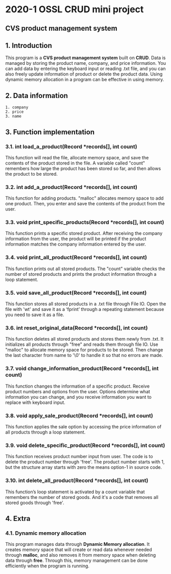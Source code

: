 2020-1 OSSL CRUD mini project
==============================
CVS product management system
------------------------------
## 1. Introduction
This program is a **CVS product management system** built on **CRUD**.
Data is managed by storing the product name, company, and price information.
You can add data by entering the keyboard input or reading .txt file, and you can also freely update information of product or delete the product data.
Using dynamic memory allocation in a program can be effective in using memory.

## 2. Data information
	1. company
	2. price 
	3. name
  
## 3. Function implementation
### 3.1. int load_a_product(Record *records[], int count)
This function will read the file, allocate memory space, and save the contents of the product stored in the file.
A variable called "count" remembers how large the product has been stored so far, and then allows the product to be stored.

### 3.2. int add_a_product(Record *records[], int count)
This function for adding products. "malloc" allocates memory space to add one product.
Then, you enter and save the contents of the product from the user.

### 3.3. void print_specific_products(Record *records[], int count)
This function prints a specific stored product.
After receiving the company information from the user, the product will be printed if the product information matches the company information entered by the user. 

### 3.4. void print_all_product(Record *records[], int count)
This function prints out all stored products.
The "count" variable checks the number of stored products and prints the product information through a loop statement.

### 3.5. void save_all_product(Record *records[], int count)
This function stores all stored products in a .txt file through File IO.
Open the file with 'wt' and save it as a ‘fprint’ through a repeating statement because you need to save it as a file.

### 3.6. int reset_original_data(Record *records[], int count)
This function deletes all stored products and stores them newly from .txt.
It initializes all products through "free" and reads them through file IO.
Use "malloc" to allocate memory space for products to be stored.
Then change the last character from name to '\0' to handle it so that no errors are made.

### 3.7. void change_information_product(Record *records[], int count)
This function changes the information of a specific product.
Receive product numbers and options from the user.
Options determine what information you can change, and you receive information you want to replace with keyboard input.

### 3.8. void apply_sale_product(Record *records[], int count)
This function applies the sale option by accessing the price information of all products through a loop statement.

### 3.9. void delete_specific_product(Record *records[], int count)
This function receives product number input from user.
The code is to delete the product number through 'free'.
The product number starts with 1, but the structure array starts with zero the means option-1 in source code.

### 3.10. int delete_all_product(Record *records[], int count)
This function’s loop statement is activated by a count variable that remembers the number of stored goods.
And it's a code that removes all stored goods through 'free'. 

## 4. Extra
### 4.1. Dynamic memory allocation
This program manages data through **Dynamic Memory allocation**.
It creates memory space that will create or read data whenever needed through **malloc**, and also removes it from memory space when deleting data through **free**.
Through this, memory management can be done efficiently when the program is running.

